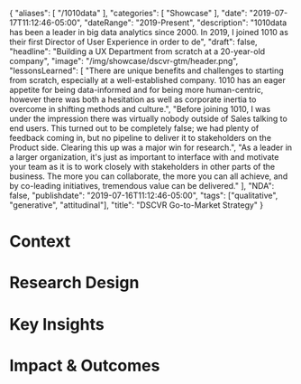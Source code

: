 {
   "aliases": [
     "/1010data"
   ],
   "categories": [
      "Showcase"
   ],
   "date": "2019-07-17T11:12:46-05:00",
   "dateRange": "2019-Present",
   "description": "1010data has been a leader in big data analytics since 2000. In 2019, I joined 1010 as their first Director of User Experience in order to de",
   "draft": false,
   "headline": "Building a UX Department from scratch at a 20-year-old company",
   "image": "/img/showcase/dscvr-gtm/header.png",
   "lessonsLearned": [
     "There are unique benefits and challenges to starting from scratch, especially at a well-established company. 1010 has an eager appetite for being data-informed and for being more human-centric, however there was both a hesitation as well as corporate inertia to overcome in shifting methods and culture.",
     "Before joining 1010, I was under the impression there was virtually nobody outside of Sales talking to end users. This turned out to be completely false; we had plenty of feedback coming in, but no pipeline to deliver it to stakeholders on the Product side. Clearing this up was a major win for research.",
     "As a leader in a larger organization, it's just as important to interface with and motivate your team as it is to work closely with stakeholders in other parts of the business. The more you can collaborate, the more you can all achieve, and by co-leading initiatives, tremendous value can be delivered."
   ],
   "NDA": false,
   "publishdate": "2019-07-16T11:12:46-05:00",
   "tags": ["qualitative", "generative", "attitudinal"],
   "title": "DSCVR Go-to-Market Strategy"
}


# Context <a name="context" href="#context"><i class="ion-link"></i></a>

# Research Design <a name="research-design" href="#research-design"><i class="ion-link"></i></a>


# Key Insights <a name="key-insights" href="#key-insights"><i class="ion-link"></i></a>


# Impact & Outcomes <a name="impact-outcomes" href="#impact-outcomes"><i class="ion-link"></i></a>
